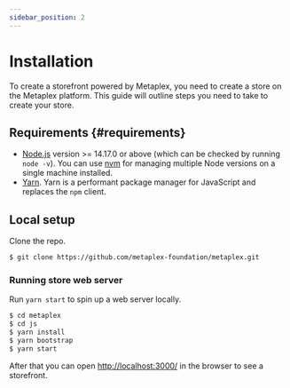 ```yaml
---
sidebar_position: 2
---
```


# Installation

To create a storefront powered by Metaplex, you need to create a store on the Metaplex platform. This guide will outline
steps you need to take to create your store.

## Requirements {#requirements}

- [Node.js](https://nodejs.org/en/download/) version >= 14.17.0 or above (which can be checked by running `node -v`). You can use [nvm](https://github.com/nvm-sh/nvm) for managing multiple Node versions on a single machine installed.
- [Yarn](https://yarnpkg.com/en/). Yarn is a performant package manager for JavaScript and replaces the `npm` client.

## Local setup

Clone the repo.

```bash
$ git clone https://github.com/metaplex-foundation/metaplex.git
```

### Running store web server

Run `yarn start` to spin up a web server locally.

```bash
$ cd metaplex
$ cd js
$ yarn install
$ yarn bootstrap
$ yarn start
```

After that you can open [http://localhost:3000/](http://localhost:3000/) in the browser to see a storefront.
